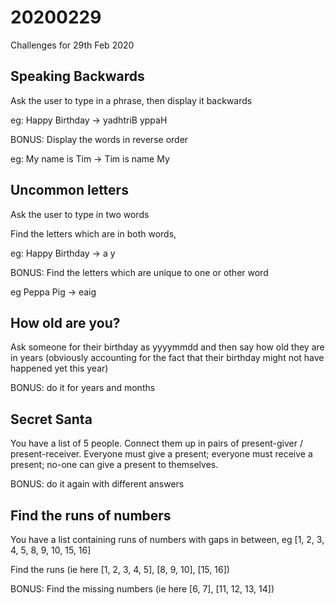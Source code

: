 # 20200229
Challenges for 29th Feb 2020

## Speaking Backwards

Ask the user to type in a phrase, then display it backwards

eg: Happy Birthday -> yadhtriB yppaH

BONUS: Display the words in reverse order

eg: My name is Tim -> Tim is name My


## Uncommon letters

Ask the user to type in two words

Find the letters which are in both words,

eg: Happy Birthday -> a y

BONUS: Find the letters which are unique to one or other word

eg Peppa Pig -> eaig


## How old are you?

Ask someone for their birthday as yyyymmdd and then say how old they are in years
(obviously accounting for the fact that their birthday might not have happened
yet this year)

BONUS: do it for years and months


## Secret Santa

You have a list of 5 people. Connect them up in pairs of present-giver / present-receiver.
Everyone must give a present; everyone must receive a present; no-one can give a present
to themselves.

BONUS: do it again with different answers


## Find the runs of numbers

You have a list containing runs of numbers with gaps in between, eg
[1, 2, 3, 4, 5, 8, 9, 10, 15, 16]

Find the runs (ie here [1, 2, 3, 4, 5], [8, 9, 10], [15, 16])

BONUS: Find the missing numbers (ie here [6, 7], [11, 12, 13, 14])

